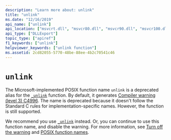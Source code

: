 ```yaml
---
description: "Learn more about: unlink"
title: "unlink"
ms.date: "12/16/2019"
api_name: ["unlink"]
api_location: ["msvcrt.dll", "msvcr80.dll", "msvcr90.dll", "msvcr100.dll", "msvcr100_clr0400.dll", "msvcr110.dll", "msvcr110_clr0400.dll", "msvcr120.dll", "msvcr120_clr0400.dll", "ucrtbase.dll"]
api_type: ["DLLExport"]
topic_type: ["apiref"]
f1_keywords: ["unlink"]
helpviewer_keywords: ["unlink function"]
ms.assetid: 2cd82055-5770-48be-88ee-4b2c70541c46
---
```

# `unlink`

The Microsoft-implemented POSIX function name `unlink` is a deprecated alias for the [`_unlink`](unlink-wunlink.md) function. By default, it generates [Compiler warning (level 3) C4996](../../error-messages/compiler-warnings/compiler-warning-level-3-c4996.md). The name is deprecated because it doesn't follow the Standard C rules for implementation-specific names. However, the function is still supported.

We recommend you use [`_unlink`](unlink-wunlink.md) instead. Or, you can continue to use this function name, and disable the warning. For more information, see [Turn off the warning](../../error-messages/compiler-warnings/compiler-warning-level-3-c4996.md#turn-off-the-warning) and [POSIX function names](../../error-messages/compiler-warnings/compiler-warning-level-3-c4996.md#posix-function-names).

